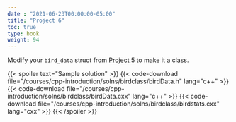 ```yaml
---
date : "2021-06-23T00:00:00-05:00"
title: "Project 6"
toc: true
type: book
weight: 94
---
```


Modify your `bird_data` struct from [Project 5](/courses/cpp-introduction/project5) to make it a class.  

{{< spoiler text="Sample solution" >}}
{{< code-download file="/courses/cpp-introduction/solns/birdclass/birdData.h" lang="c++" >}}
{{< code-download file="/courses/cpp-introduction/solns/birdclass/birdData.cxx" lang="c++" >}}
{{< code-download file="/courses/cpp-introduction/solns/birdclass/birdstats.cxx" lang="cxx" >}}
{{< /spoiler >}}
